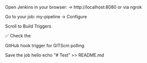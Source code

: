 Open Jenkins in your browser:
→ http://localhost:8080 or via ngrok

Go to your job: my-pipeline → Configure

Scroll to Build Triggers

✅ Check the 

GitHub hook trigger for GITScm polling


Save the job
hello
echo "# Test" >> README.md
